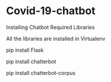 # Covid-19-chatbot

Installing Chatbot Required Libraries

All the libraries are installed in Virtualenv

pip install Flask

pip install chatterbot

pip install chatterbot-corpus

